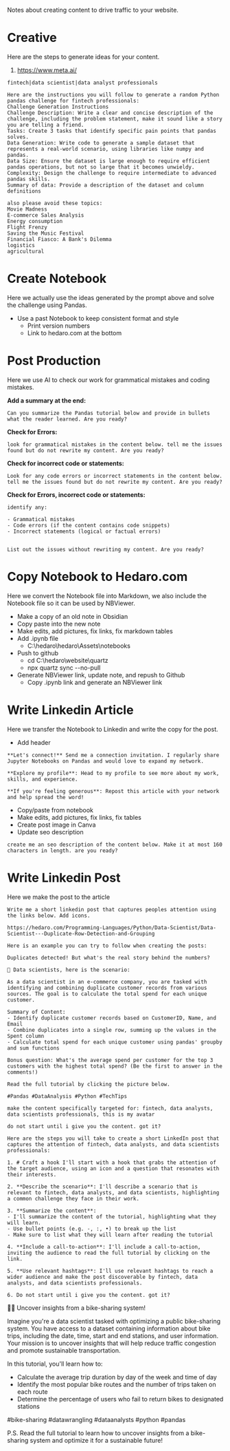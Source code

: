 Notes about creating content to drive traffic to your website.

# Creative
Here are the steps to generate ideas for your content.

1. https://www.meta.ai/
``` avatars
fintech|data scientist|data analyst professionals
```

``` prompt
Here are the instructions you will follow to generate a random Python pandas challenge for fintech professionals:
Challenge Generation Instructions
Challenge Description: Write a clear and concise description of the challenge, including the problem statement, make it sound like a story you are telling a friend.
Tasks: Create 3 tasks that identify specific pain points that pandas solves.
Data Generation: Write code to generate a sample dataset that represents a real-world scenario, using libraries like numpy and pandas.
Data Size: Ensure the dataset is large enough to require efficient pandas operations, but not so large that it becomes unwieldy.
Complexity: Design the challenge to require intermediate to advanced pandas skills.
Summary of data: Provide a description of the dataset and column definitions

also please avoid these topics:
Movie Madness
E-commerce Sales Analysis
Energy consumption
Flight Frenzy
Saving the Music Festival
Financial Fiasco: A Bank's Dilemma
logistics
agricultural
```

# Create Notebook
Here we actually use the ideas generated by the prompt above and solve the challenge using Pandas. 

- Use a past Notebook to keep consistent format and style
	- Print version numbers
	- Link to hedaro.com at the bottom


# Post Production
Here we use AI to check our work for grammatical mistakes and coding mistakes.

**Add a summary at the end:**
``` prompt
Can you summarize the Pandas tutorial below and provide in bullets what the reader learned. Are you ready?
```

**Check for Errors:**
``` prompt
look for grammatical mistakes in the content below. tell me the issues found but do not rewrite my content. Are you ready?
```

**Check for incorrect code or statements:**
``` prompt
Look for any code errors or incorrect statements in the content below. tell me the issues found but do not rewrite my content. Are you ready?
```

**Check for Errors, incorrect code or statements:**
``` prompt
identify any:

- Grammatical mistakes
- Code errors (if the content contains code snippets)
- Incorrect statements (logical or factual errors)
    

List out the issues without rewriting my content. Are you ready?
```


# Copy Notebook to Hedaro.com
Here we convert the Notebook file into Markdown, we also include the Notebook file so it can be used by NBViewer.

- Make a copy of an old note in Obsidian
- Copy paste into the new note
- Make edits, add pictures, fix links, fix markdown tables
- Add .ipynb file
	- C:\\hedaro\\hedaro\\Assets\\notebooks
- Push to github
	- cd C:\hedaro\website\quartz
	- npx quartz sync --no-pull
- Generate NBViewer link, update note, and repush to Github
	- Copy .ipynb link and generate an NBViewer link


# Write Linkedin Article
Here we transfer the Notebook to Linkedin and write the copy for the post.

- Add header
```
**Let's connect!** Send me a connection invitation. I regularly share Jupyter Notebooks on Pandas and would love to expand my network.

**Explore my profile**: Head to my profile to see more about my work, skills, and experience.

**If you're feeling generous**: Repost this article with your network and help spread the word!
```

- Copy/paste from notebook
- Make edits, add pictures, fix links, fix tables
- Create post image in Canva
- Update seo description
```
create me an seo description of the content below. Make it at most 160 characters in length. are you ready?
```

# Write Linkedin Post
Here we make the post to the article

```
Write me a short linkedin post that captures peoples attention using the links below. Add icons. 

https://hedaro.com/Programming-Languages/Python/Data-Scientist/Data-Scientist---Duplicate-Row-Detection-and-Grouping

Here is an example you can try to follow when creating the posts:

Duplicates detected! But what's the real story behind the numbers?

🚨 Data scientists, here is the scenario:

As a data scientist in an e-commerce company, you are tasked with identifying and combining duplicate customer records from various sources. The goal is to calculate the total spend for each unique customer.

Summary of Content:
- Identify duplicate customer records based on CustomerID, Name, and Email
- Combine duplicates into a single row, summing up the values in the Spent column
- Calculate total spend for each unique customer using pandas' groupby and sum functions

Bonus question: What's the average spend per customer for the top 3 customers with the highest total spend? (Be the first to answer in the comments!)

Read the full tutorial by clicking the picture below.

#Pandas #DataAnalysis #Python #TechTips 

make the content specifically targeted for: fintech, data analysts, data scientists professionals, this is my avatar

do not start until i give you the content. got it?
```

```
Here are the steps you will take to create a short LinkedIn post that captures the attention of fintech, data analysts, and data scientists professionals:

1. # Craft a hook I'll start with a hook that grabs the attention of the target audience, using an icon and a question that resonates with their interests.
    
2. **Describe the scenario**: I'll describe a scenario that is relevant to fintech, data analysts, and data scientists, highlighting a common challenge they face in their work.
    
3. **Summarize the content**: 
- I'll summarize the content of the tutorial, highlighting what they will learn.
- Use bullet points (e.g. -, :, •) to break up the list
- Make sure to list what they will learn after reading the tutorial
    
4. **Include a call-to-action**: I'll include a call-to-action, inviting the audience to read the full tutorial by clicking on the link.
    
5. **Use relevant hashtags**: I'll use relevant hashtags to reach a wider audience and make the post discoverable by fintech, data analysts, and data scientists professionals.

6. Do not start until i give you the content. got it?
```


  
  
  
  
🚴‍♂️ Uncover insights from a bike-sharing system! 
 
Imagine you're a data scientist tasked with optimizing a public bike-sharing system. You have access to a dataset containing information about bike trips, including the date, time, start and end stations, and user information. Your mission is to uncover insights that will help reduce traffic congestion and promote sustainable transportation.

In this tutorial, you'll learn how to:
- Calculate the average trip duration by day of the week and time of day
- Identify the most popular bike routes and the number of trips taken on each route
- Determine the percentage of users who fail to return bikes to designated stations

#bike-sharing  #datawrangling #dataanalysts #python #pandas 

P.S. Read the full tutorial to learn how to uncover insights from a bike-sharing system and optimize it for a sustainable future!
 


